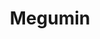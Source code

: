 ---
title: Megumin
crosslinks:
- Pixiv
- anime
- place
- Animemes
- TheBlueCorner
- nsfwMegumin
- de
- ahegao
- selfies
- pitchforkemporium
- Pxlsspace
- kemonomimi
- OneTrueRem
- AquaSama
- cosplay
- placeDE
- animefuckingdying
- Calgary
- BlueCorner
---